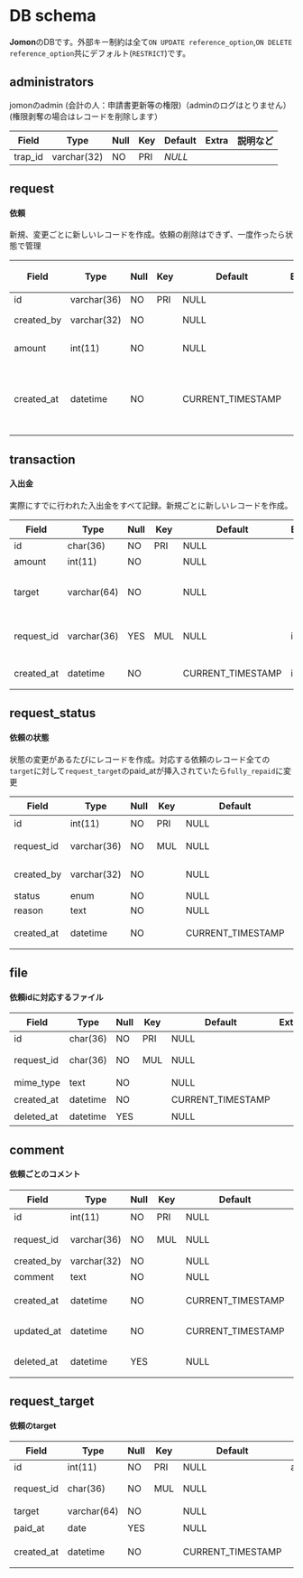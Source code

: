# DB schema

**Jomon**のDBです。外部キー制約は全て`ON UPDATE reference_option`,`ON DELETE reference_option`共にデフォルト(`RESTRICT`)です。

## administrators

jomonのadmin (会計の人：申請書更新等の権限)（adminのログはとりません）(権限剥奪の場合はレコードを削除します）

| Field            | Type     | Null | Key | Default | Extra | 説明など |
| ---------------- | -------- | ---- | --- | ------- | ----- | -------- |
| trap_id     | varchar(32) | NO   | PRI | _NULL_  |

## request
#### 依頼
新規、変更ごとに新しいレコードを作成。依頼の削除はできず、一度作ったら状態で管理

| Field      | Type        | Null | Key | Default | Extra | 説明など                           |
| ---------- | ----------- | ---- | --- | ------- | ----- | ---------------------------------- |
| id         | varchar(36) | NO   | PRI | NULL    |       | uuid                               |
| created_by | varchar(32) | NO   |     | NULL    |       | traP ID                            |
| amount     | int(11)     | NO   |     | NULL    |       | 申請金額                           |
|     created_at       |    datetime         |   NO   |     |     CURRENT_TIMESTAMP    |       |               依頼が作成された時間                     |


## transaction
#### 入出金
実際にすでに行われた入出金をすべて記録。新規ごとに新しいレコードを作成。

| Field      | Type        | Null | Key   | Default | Extra | 説明など                           |
| ---------- | ----------- | ---- | ----- | ------- | ----- | ---------------------------------- |
| id         | char(36)    | NO   | PRI   | NULL    |       | uuid                               |
| amount     | int(11)     | NO   |       | NULL    |       | 申請金額                           |
| target     | varchar(64) | NO   |       | NULL    |       | 入金元or出金先(amountの正負で判定) |
| request_id | varchar(36) | YES  | MUL | NULL    |   index    | 依頼への参照(NULLのときは依頼なし)**Parents:request.id** |
| created_at           | datetime            |  NO    |       |   CURRENT_TIMESTAMP      | index      |                           トランザクションが作成された時間         |


## request_status
#### 依頼の状態
状態の変更があるたびにレコードを作成。対応する依頼のレコード全ての`target`に対して`request_target`のpaid_atが挿入されていたら`fully_repaid`に変更

| Field      | Type        | Null | Key | Default           | Extra          | 説明など                           |
| ---------- | ----------- | ---- | --- | ----------------- | -------------- | ---------------------------------- |
| id         | int(11)     | NO   | PRI | NULL              | auto_increment | 状態ID                         |
| request_id | varchar(36) | NO   | MUL | NULL              | index          | 依頼への参照**Parents:request.id** |
| created_by      | varchar(32) | NO   |  | NULL  |           | 状態を変えた人のtraPid |
| status     | enum        | NO   |     | NULL              |                |                                    |
| reason     |text | NO  |     | NULL                 |                |  |
| created_at | datetime    | NO   |     | CURRENT_TIMESTAMP |                | 状態が更新された日時            |

## file
#### 依頼idに対応するファイル

| Field      | Type     | Null | Key  | Default           | Extra | 説明など                           |
| ---------- | -------- | ---- | ---- | ----------------- | ----- | ---------------------------------- |
| id         | char(36) | NO   | PRI  | NULL              |       | uuid                               |
| request_id | char(36) | NO   | MUL | NULL              |       | 依頼への参照**Parents:request.id** |
| mime_type  | text     | NO   |      | NULL              |       | フォーマット                       |
| created_at | datetime | NO   |      | CURRENT_TIMESTAMP |       | 登録された日時                     |
| deleted_at | datetime    | YES  |     | NULL              |                             | 削除された日時           |


## comment
#### 依頼ごとのコメント

| Field      | Type        | Null | Key | Default           | Extra                       | 説明など                           |
| ---------- | ----------- | ---- | --- | ----------------- | --------------------------- | ---------------------------------- |
| id         | int(11)     | NO   | PRI | NULL              | auto_increment              | コメントID                         |
| request_id | varchar(36) | NO   | MUL | NULL              | index                       | 依頼への参照**Parents:request.id** |
| created_by | varchar(32) | NO   |     | NULL              |                             |                                    |
| comment    | text        | NO   |     | NULL              |                             | コメント内容                       |
| created_at | datetime    | NO   |     | CURRENT_TIMESTAMP |                             | コメントが作成された日時           |
| updated_at | datetime    | NO   |     | CURRENT_TIMESTAMP | on update CURRENT_TIMESTAMP | コメントが更新された日時           |
| deleted_at | datetime    | YES  |     | NULL              |                             | コメントが削除された日時           |

## request_target
#### 依頼のtarget

| Field                  | Type        | Null | Key | Default           | Extra          | 説明など                    |
| ---------------------- | ----------- | ---- | --- | ----------------- | -------------- | --------------------------- |
| id                     | int(11)     | NO   | PRI | NULL            | auto_increment |                             |
| request_id         | char(36)    | NO   | MUL | NULL            |                | 依頼への参照**Parents:request.id**                  |
| target | varchar(64) | NO   |  | NULL            |                | 入金元or出金先      |
| paid_at              | date        | YES  |     | NULL            |                | 払う/払われた日              |
| created_at             | datetime    | NO   |     | CURRENT_TIMESTAMP |                | request_targetが作成された日時 |
